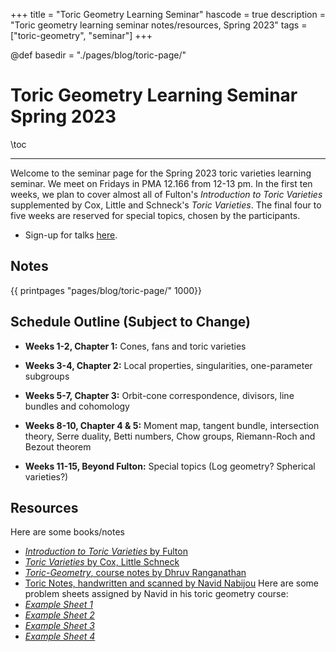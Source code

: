 +++
title = "Toric Geometry Learning Seminar"
hascode = true
description = "Toric geometry learning seminar notes/resources, Spring 2023"
tags = ["toric-geometry", "seminar"]
+++

@def basedir = "./pages/blog/toric-page/"

# Toric Geometry Learning Seminar Spring 2023

\toc

---

Welcome to the seminar page for the Spring 2023 toric varieties learning seminar. We meet on Fridays in PMA 12.166 from 12-13 pm. In the first ten weeks, we plan to cover almost all of Fulton's *Introduction to Toric Varieties* supplemented by Cox, Little and Schneck's *Toric Varieties*. The final four to five weeks are reserved for special topics, chosen by the participants.

- Sign-up for talks [here](https://docs.google.com/spreadsheets/d/1eVWcPL2YpMXUNEUnB4KWRQ7l24N7cM6jTY0XmoMOg3Q/edit?usp=sharing).

## Notes

{{ printpages "pages/blog/toric-page/" 1000}}

## Schedule Outline (Subject to Change)

- **Weeks 1-2, Chapter 1:** Cones, fans and toric varieties

- **Weeks 3-4, Chapter 2:** Local properties, singularities, one-parameter subgroups

- **Weeks 5-7, Chapter 3:** Orbit-cone correspondence, divisors, line bundles and cohomology

- **Weeks 8-10, Chapter 4 & 5:** Moment map, tangent bundle, intersection theory, Serre duality, Betti numbers, Chow groups, Riemann-Roch and Bezout theorem

- **Weeks 11-15, Beyond Fulton:** Special topics (Log geometry? Spherical varieties?)

## Resources
Here are some books/notes
- [*Introduction to Toric Varieties* by Fulton](documents/Introduction-to-Toric-Varieties_Fulton.pdf)
- [*Toric Varieties* by Cox, Little Schneck](documents/Toric-Varieties_Cox-Little-Schenck.pdf)
- [*Toric-Geometry*, course notes by Dhruv Ranganathan](documents/Toric-Geometry_Dhruv.pdf)
- [Toric Notes, handwritten and scanned by Navid Nabijou](documents/Navid-ToricNotes.pdf)
Here are some problem sheets assigned by Navid in his toric geometry course:
- [*Example Sheet 1*](documents/ToricSheet1.pdf)
- [*Example Sheet 2*](documents/ToricSheet2.pdf)
- [*Example Sheet 3*](documents/ToricSheet3.pdf)
- [*Example Sheet 4*](documents/ToricSheet4.pdf)
